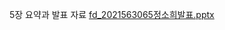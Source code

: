 5장 요약과 발표 자료
[fd_2021563065정소희발표.pptx](https://github.com/Sossoh/SystemPgm/files/14941519/fd_2021563065.pptx)
